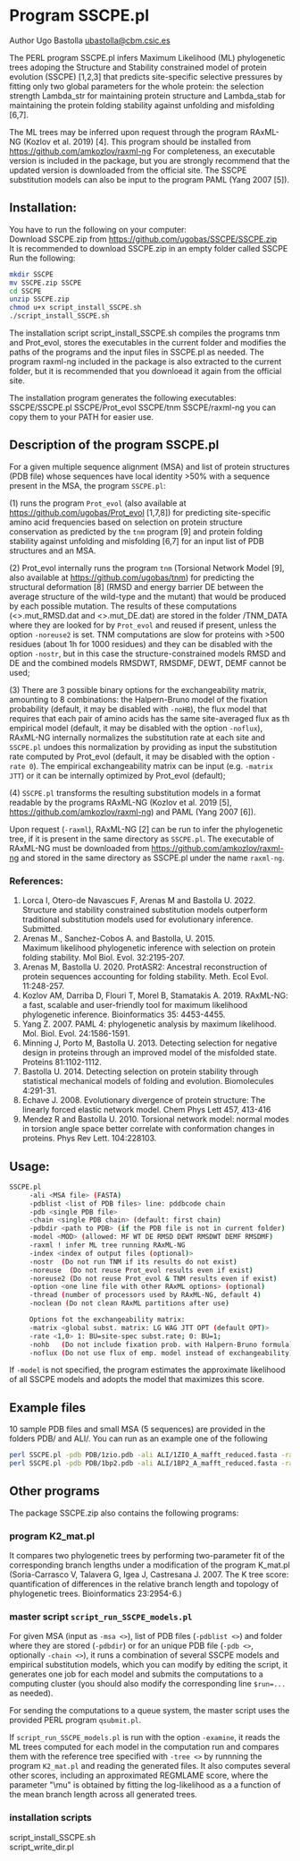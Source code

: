 # Program SSCPE.pl 

Author Ugo Bastolla <ubastolla@cbm.csic.es>

The PERL program SSCPE.pl infers Maximum Likelihood (ML) phylogenetic trees adoping the Structure and Stability constrained model of protein evolution (SSCPE) [1,2,3] that predicts site-specific selective pressures by fitting only two global parameters for the whole protein: the selection strength Lambda_str for maintaining protein structure and Lambda_stab for maintaining the protein folding stability against unfolding and misfolding [6,7]. 

The ML trees may be inferred upon request through the program RAxML-NG (Kozlov et al. 2019) [4]. This program should be installed from https://github.com/amkozlov/raxml-ng For completeness, an executable version is included in the package, but you are strongly recommend that the updated version is downloaded from the official site. The SSCPE substitution models can also be input to the program PAML (Yang 2007 [5]).

## Installation: 

You have to run the following on your computer:  
Download SSCPE.zip from  https://github.com/ugobas/SSCPE/SSCPE.zip  
It is recommended to download SSCPE.zip in an empty folder called SSCPE  
Run the following:  

```sh  
mkdir SSCPE  
mv SSCPE.zip SSCPE  
cd SSCPE  
unzip SSCPE.zip  
chmod u+x script_install_SSCPE.sh  
./script_install_SSCPE.sh  
```  

The installation script script_install_SSCPE.sh compiles the programs tnm and Prot_evol, stores the executables in the current folder and modifies the paths of the programs and the input files in SSCPE.pl as needed. The program raxml-ng included in the package is also extracted to the current folder, but it is recommended that you downloead it again from the official site.

The installation program generates the following executables:  
SSCPE/SSCPE.pl SSCPE/Prot_evol SSCPE/tnm SSCPE/raxml-ng
you can copy them to your PATH for easier use.

## Description of the program SSCPE.pl

For a given multiple sequence alignment (MSA) and list of protein structures (PDB file) whose sequences have local identity >50% with a sequence present in the MSA, the program `SSCPE.pl`:

(1) runs the program `Prot_evol` (also available at https://github.com/ugobas/Prot_evol [1,7,8]) for predicting site-specific amino acid frequencies based on selection on protein structure conservation as predicted by the `tnm` program [9] and protein folding stability against unfolding and misfolding [6,7] for an input list of PDB structures and an MSA.

(2) Prot_evol internally runs the program `tnm` (Torsional Network Model [9], also available at https://github.com/ugobas/tnm) for predicting the structural deformation [8] (RMSD and energy barrier DE between the average structure of the wild-type and the mutant) that would be produced by each possible mutation. The results of these computations (<>.mut_RMSD.dat and <>.mut_DE.dat) are stored in the folder /TNM_DATA where they are looked for by `Prot_evol` and reused if present, unless the option `-noreuse2` is set. TNM computations are slow for proteins with >500 residues (about 1h for 1000 residues) and they can be disabled with the option `-nostr`, but in this case the structure-constrained models RMSD and DE and the combined models RMSDWT, RMSDMF, DEWT, DEMF cannot be used;

(3) There are 3 possible binary options for the exchangeability matrix, amounting to 8 combinations: the Halpern-Bruno model of the fixation probability (default, it may be disabled with `-noHB`), the flux model that requires that each pair of amino acids has the same site-averaged flux as th empirical model (default, it may be disabled with the option `-noflux`), RAxML-NG internally normalizes the substitution rate at each site and `SSCPE.pl` undoes this normalization by providing as input the substitution rate computed by Prot_evol (default, it may be disabled with the option `-rate 0`). The empirical exchangeability matrix can be input (e.g. `-matrix JTT`) or it can be internally optimized by Prot_evol (default);

(4) `SSCPE.pl` transforms the resulting substitution models in a format readable by the programs RAxML-NG (Kozlov et al. 2019 [5], https://github.com/amkozlov/raxml-ng) and PAML (Yang 2007 [6]).

Upon request (`-raxml`), RAxML-NG [2] can be run to infer the phylogenetic tree, if it is present in the same directory as `SSCPE.pl`. The executable of RAxML-NG must be downloaded from https://github.com/amkozlov/raxml-ng and stored in the same directory as SSCPE.pl under the name `raxml-ng`.

### References:
1. Lorca I, Otero-de Navascues F, Arenas M and Bastolla U. 2022. Structure and stability constrained substitution models outperform traditional substitution models used for evolutionary inference. Submitted.  
2. Arenas M., Sanchez-Cobos A. and Bastolla, U. 2015.  
Maximum likelihood phylogenetic inference with selection on protein folding stability. Mol Biol. Evol. 32:2195-207.  
3. Arenas M, Bastolla U. 2020. ProtASR2: Ancestral reconstruction of protein sequences accounting for folding stability. Meth. Ecol Evol. 11:248-257.  
4. Kozlov AM, Darriba D, Flouri T, Morel B, Stamatakis A. 2019. RAxML-NG: a fast, scalable and user-friendly tool for maximum likelihood phylogenetic inference. Bioinformatics 35: 4453-4455.  
5. Yang Z. 2007. PAML 4: phylogenetic analysis by maximum likelihood. Mol. Biol. Evol. 24:1586-1591.  
6. Minning J, Porto M, Bastolla U. 2013. Detecting selection for negative design in proteins through an improved model of the misfolded state. Proteins 81:1102-1112.  
7. Bastolla U. 2014. Detecting selection on protein stability through statistical mechanical models of folding and evolution. Biomolecules 4:291-31.  
8. Echave J. 2008. Evolutionary divergence of protein structure: The linearly forced elastic network model. Chem Phys Lett 457, 413-416  
9. Mendez R and Bastolla U. 2010. Torsional network model: normal modes in torsion angle space better correlate with conformation changes in proteins. Phys Rev Lett. 104:228103.  


## Usage:

```sh
SSCPE.pl  
	 -ali <MSA file> (FASTA)  
	 -pdblist <list of PDB files> line: pddbcode chain  
	 -pdb <single PDB file>  
	 -chain <single PDB chain> (default: first chain)  
	 -pdbdir <path to PDB> (if the PDB file is not in current folder)  
	 -model <MOD> (allowed: MF WT DE RMSD DEWT RMSDWT DEMF RMSDMF)  
	 -raxml ! infer ML tree running RAxML-NG  
	 -index <index of output files (optional)>  
	 -nostr  (Do not run TNM if its results do not exist)  
	 -noreuse  (Do not reuse Prot_evol results even if exist)  
	 -noreuse2 (Do not reuse Prot_evol & TNM results even if exist)  
	 -option <one line file with other RAxML options> (optional)  
	 -thread (number of processors used by RAxML-NG, default 4)  
	 -noclean (Do not clean RAxML partitions after use)  

	 Options fot the exchangeability matrix:  
	 -matrix <global subst. matrix: LG WAG JTT OPT (default OPT)>  
	 -rate <1,0> 1: BU=site-spec subst.rate; 0: BU=1;  
	 -nohb   (Do not include fixation prob. with Halpern-Bruno formula)  
	 -noflux (Do not use flux of emp. model instead of exchangeability)  
```

If `-model` is not specified, the program estimates the approximate likelihood of all SSCPE models and adopts the model that maximizes this score.

## Example files

10 sample PDB files and small MSA (5 sequences) are provided in the folders PDB/ and ALI/. You can run as an example one of the following

```sh  
perl SSCPE.pl -pdb PDB/1zio.pdb -ali ALI/1ZIO_A_mafft_reduced.fasta -raxml  
perl SSCPE.pl -pdb PDB/1bp2.pdb -ali ALI/1BP2_A_mafft_reduced.fasta -raxml  
```  

## Other programs  

The package SSCPE.zip also contains the following programs:

### program K2_mat.pl

It compares two phylogenetic trees by performing two-parameter fit of the corresponding branch lengths under a modification of the program K_mat.pl (Soria-Carrasco V, Talavera G, Igea J, Castresana J. 2007. The K tree score: quantification of differences in the relative branch length and topology of phylogenetic trees. Bioinformatics 23:2954-6.)

### master script `script_run_SSCPE_models.pl`

For given MSA (input as `-msa <>`), list of PDB files (`-pdblist <>`) and folder where they are stored (`-pdbdir`) or for an unique PDB file (`-pdb <>`, optionally `-chain <>`), it runs a combination of several SSCPE models and empirical substitution models, which you can modify by editing the script, it generates one job for each model and submits the computations to a computing cluster (you should also modify the corresponding line `$run=...` as needed).  

For sending the computations to a queue system, the master script uses the provided PERL program `qsubmit.pl`.

If `script_run_SSCPE_models.pl` is run with the option `-examine`, it reads the ML trees computed for each model in the computation run and compares them with the reference tree specified with `-tree <>` by runnning the program `K2_mat.pl` and reading the generated files. It also computes several other scores, including an approximated REGMLAME score, where the parameter "\mu" is obtained by fitting the log-likelihood as a a function of the mean branch length across all generated trees.

### installation scripts

script_install_SSCPE.sh  
script_write_dir.pl  
